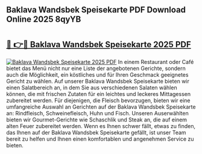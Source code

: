 ## Baklava Wandsbek Speisekarte PDF Download Online 2025 8qyYB

# <h2><a href="http://gc7itq.nevu.top/?p=Baklava+Wandsbek+Speisekarte">🔗 👉🔴 Baklava Wandsbek Speisekarte 2025 PDF</a></h2>

[![Baklava Wandsbek Speisekarte 2025 PDF](https://i.imgur.com/dBaPXMq.png)](http://gc7itq.nevu.top/?p=Baklava+Wandsbek+Speisekarte)
In einem Restaurant oder Café bietet das Menü nicht nur eine Liste der angebotenen Gerichte, sondern auch die Möglichkeit, ein köstliches und für Ihren Geschmack geeignetes Gericht zu wählen. Auf unserer Baklava Wandsbek Speisekarte bieten wir einen Salatbereich an, in dem Sie aus verschiedenen Salaten wählen können, die mit frischen Zutaten für ein leichtes und leckeres Mittagessen zubereitet werden. Für diejenigen, die Fleisch bevorzugen, bieten wir eine umfangreiche Auswahl an Gerichten auf der Baklava Wandsbek Speisekarte an: Rindfleisch, Schweinefleisch, Huhn und Fisch. Unseren Auserwählten bieten wir Gourmet-Gerichte wie Schaschlik und Steak an, die auf einem alten Feuer zubereitet werden. Wenn es Ihnen schwer fällt, etwas zu finden, das Ihnen auf der Baklava Wandsbek Speisekarte gefällt, ist unser Team bereit zu helfen und Ihnen einen komfortablen und angenehmen Service zu bieten.
